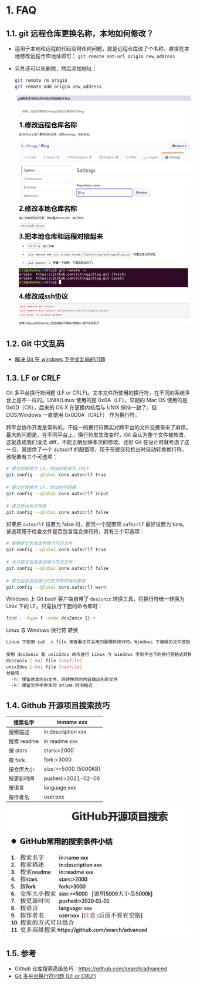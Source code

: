 <!--
 * @Author: JohnJeep
 * @Date: 2022-09-30 16:42:27
 * @LastEditors: JohnJeep
 * @LastEditTime: 2023-07-10 14:37:11
 * @Description:
 * Copyright (c) 2023 by John Jeep, All Rights Reserved.
-->

# 1. FAQ

## 1.1. git 远程仓库更换名称，本地如何修改？
- 适用于本地和远程的代码没得任何问题，就是远程仓库改了个名称，直接在本地修改远程仓库地址即可： `git remote set-url origin new_address`
- 另外还可以先删除，然后添加地址：
  ```bash
  git remote rm origin
  git remote add origin new_address
  ```

  <img src="./figure/修改远程仓库名.png">


## 1.2. Git 中文乱码
- [解决 Git 在 windows 下中文乱码的问题](https://gist.github.com/nightire/5069597)


## 1.3. LF or CRLF
Git 多平台换行符问题 (LF or CRLF)。文本文件所使用的换行符，在不同的系统平台上是不一样的。UNIX/Linux 使用的是 0x0A（LF），早期的 Mac OS 使用的是 0x0D（CR），后来的 OS X 在更换内核后与 UNIX 保持一致了。但 DOS/Windows 一直使用 0x0D0A（CRLF） 作为换行符。

跨平台协作开发是常有的，不统一的换行符确实对跨平台的文件交换带来了麻烦。最大的问题是，在不同平台上，换行符发生改变时，Git 会认为整个文件被修改，这就造成我们没法 diff，不能正确反映本次的修改。还好 Git 在设计时就考虑了这一点，其提供了一个 autocrlf 的配置项，用于在提交和检出时自动转换换行符，该配置有三个可选项：

```bash
# 提交时转换为 LF，检出时转换为 CRLF
git config --global core.autocrlf true

# 提交时转换为 LF，检出时不转换
git config --global core.autocrlf input

# 提交检出均不转换
git config --global core.autocrlf false
```

如果把 `autocrlf` 设置为 false 时，那另一个配置项 `safecrlf` 最好设置为 ture。该选项用于检查文件是否包含混合换行符，其有三个可选项：

```bash
# 拒绝提交包含混合换行符的文件
git config --global core.safecrlf true

# 允许提交包含混合换行符的文件
git config --global core.safecrlf false

# 提交包含混合换行符的文件时给出警告
git config --global core.safecrlf warn
```

Windows 上 Git bash 客户端自带了 `dos2unix` 转换工具，将换行符统一转换为 Unix 下的 LF。只需执行下面的命令即可：
```bash
find . -type f -exec dos2unix {} +
```

Linux 与 Windows 换行符 转换
```bash
Linux 下使用 cat -A file 来查看文件采用的是哪种换行符。Windows 下编辑的文件放到 Linux 下打开，发现每行结尾是 ^M$，表示 CRLF；而 Linux 下的文件每行结尾是 $，表示 LF。

使用 dos2unix 和 unix2dos 命令进行 Linux 与 windows 不同平台下的换行符格式转换。
dos2unix [-kn] file [newfile]
unix2dos [-kn] file [newfile]
参数项
  -n: 保留原本的旧文件，将转换后的内容输出到新文件
  -k: 保留文件中原本的 mtime 时间格式
```

## 1.4. Github 开源项目搜索技巧
| 搜索名字     | in:name xxx           |
| -------- | --------------------- |
| 搜索描述     | in:description xxx    |
| 搜索 readme | in:readme xxx         |
| 按 stars   | stars:>2000           |
| 按 fork    | fork:>3000            |
| 按仓库大小    | size:>=5000  (5000KB) |
| 按更新时间    | pushed:>2021-02-06    |
| 按语言      | language:xxx          |
| 按作者名     | user:xxx              |

![Alt text](figure/github-search.png)


## 1.5. 参考
- Github 仓库搜索高级技巧：https://github.com/search/advanced
- [Git 多平台换行符问题 (LF or CRLF)](https://sampwood.github.io/2019/01/07/git%E5%A4%9A%E5%B9%B3%E5%8F%B0%E6%8D%A2%E8%A1%8C%E7%AC%A6%E9%97%AE%E9%A2%98-LF-CRLF/)